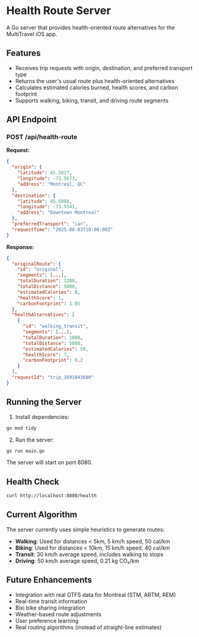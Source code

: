 # Health Route Server

A Go server that provides health-oriented route alternatives for the MultiTravel iOS app.

## Features

- Receives trip requests with origin, destination, and preferred transport type
- Returns the user's usual route plus health-oriented alternatives
- Calculates estimated calories burned, health scores, and carbon footprint
- Supports walking, biking, transit, and driving route segments

## API Endpoint

### POST /api/health-route

**Request:**
```json
{
  "origin": {
    "latitude": 45.5017,
    "longitude": -73.5673,
    "address": "Montreal, QC"
  },
  "destination": {
    "latitude": 45.5088,
    "longitude": -73.5541,
    "address": "Downtown Montreal"
  },
  "preferredTransport": "car",
  "requestTime": "2025-08-03T10:00:00Z"
}
```

**Response:**
```json
{
  "originalRoute": {
    "id": "original",
    "segments": [...],
    "totalDuration": 1200,
    "totalDistance": 5000,
    "estimatedCalories": 0,
    "healthScore": 1,
    "carbonFootprint": 1.05
  },
  "healthAlternatives": [
    {
      "id": "walking_transit",
      "segments": [...],
      "totalDuration": 1800,
      "totalDistance": 5000,
      "estimatedCalories": 50,
      "healthScore": 7,
      "carbonFootprint": 0.2
    }
  ],
  "requestId": "trip_1691043600"
}
```

## Running the Server

1. Install dependencies:
```bash
go mod tidy
```

2. Run the server:
```bash
go run main.go
```

The server will start on port 8080.

## Health Check

```bash
curl http://localhost:8080/health
```

## Current Algorithm

The server currently uses simple heuristics to generate routes:

- **Walking**: Used for distances < 5km, 5 km/h speed, 50 cal/km
- **Biking**: Used for distances < 10km, 15 km/h speed, 40 cal/km  
- **Transit**: 30 km/h average speed, includes walking to stops
- **Driving**: 50 km/h average speed, 0.21 kg CO₂/km

## Future Enhancements

- Integration with real GTFS data for Montreal (STM, ARTM, REM)
- Real-time transit information
- Bixi bike sharing integration
- Weather-based route adjustments
- User preference learning
- Real routing algorithms (instead of straight-line estimates)
